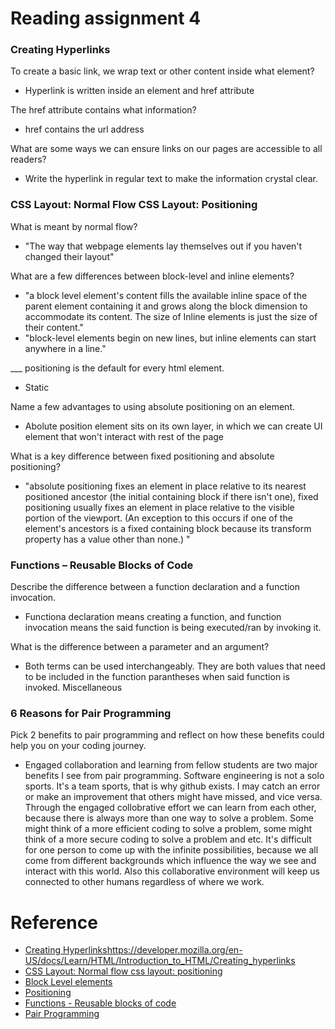 # Reading assignment 4

### Creating Hyperlinks

To create a basic link, we wrap text or other content inside what element?
- Hyperlink is written inside an <a> element and href attribute

The href attribute contains what information?
- href contains the url address

What are some ways we can ensure links on our pages are accessible to all readers?
- Write the hyperlink in regular text to make the information crystal clear.

### CSS Layout: Normal Flow CSS Layout: Positioning

What is meant by normal flow?
- "The way that webpage elements lay themselves out if you haven't changed their layout"

What are a few differences between block-level and inline elements?
- "a block level element's content fills the available inline space of the parent element containing it and grows along the block dimension to accommodate its content. The size of Inline elements is just the size of their content."
- "block-level elements begin on new lines, but inline elements can start anywhere in a line."

___ positioning is the default for every html element.
- Static

Name a few advantages to using absolute positioning on an element.
- Abolute position element sits on its own layer, in which we can create UI element that won't interact with rest of the page

What is a key difference between fixed positioning and absolute positioning?
- "absolute positioning fixes an element in place relative to its nearest positioned ancestor (the initial containing block if there isn't one), fixed positioning usually fixes an element in place relative to the visible portion of the viewport. (An exception to this occurs if one of the element's ancestors is a fixed containing block because its transform property has a value other than none.) "

### Functions – Reusable Blocks of Code

Describe the difference between a function declaration and a function invocation.
- Functiona declaration means creating a function, and function invocation means the said function is being executed/ran by invoking it.

What is the difference between a parameter and an argument?
- Both terms can be used interchangeably. They are both values that need to be included in the function parantheses when said function is invoked.
Miscellaneous

### 6 Reasons for Pair Programming

Pick 2 benefits to pair programming and reflect on how these benefits could help you on your coding journey.
- Engaged collaboration and learning from fellow students are two major benefits I see from pair programming. Software engineering is not a solo sports. It's a team sports, that is why github exists. I may catch an error or make an improvement that others might have missed, and vice versa. Through the engaged collobrative effort we can learn from each other, because there is always more than one way to solve a problem. Some might think of a more efficient coding to solve a problem, some might think of a more secure coding to solve a problem and etc. It's difficult for one person to come up with the infinite possibilities, because we all come from different backgrounds which influence the way we see and interact with this world. Also this collaborative environment will keep us connected to other humans regardless of where we work. 

# Reference
- [Creating Hyperlinks]()https://developer.mozilla.org/en-US/docs/Learn/HTML/Introduction_to_HTML/Creating_hyperlinks
- [CSS Layout: Normal flow css layout: positioning](https://developer.mozilla.org/en-US/docs/Learn/CSS/CSS_layout/Normal_Flow)
- [Block Level elements](https://developer.mozilla.org/en-US/docs/Web/HTML/Block-level_elements)
- [Positioning](https://developer.mozilla.org/en-US/docs/Learn/CSS/CSS_layout/Positioning)
- [Functions - Reusable blocks of code](https://developer.mozilla.org/en-US/docs/Learn/JavaScript/Building_blocks/Functions#invoking_functions)
- [Pair Programming](https://www.codefellows.org/blog/6-reasons-for-pair-programming/)
